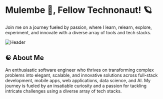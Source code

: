 # Mulembe 👋, Fellow Technonaut! 🪐

Join me on a journey fueled by passion, where I learn, relearn, explore, experiment, and innovate with a diverse array of tools and tech stacks.


![Header](https://github.com/wesonga/wesonga/blob/main/bob.gif)

## ☯ About Me

An enthusiastic software engineer who thrives on transforming complex problems into elegant, scalable, and innovative solutions across full-stack development, mobile apps, web applications, data science, and AI. My journey is fueled by an insatiable curiosity and a passion for tackling intricate challenges using a diverse array of tech stacks.